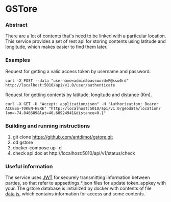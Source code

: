 # GSTore
### Abstract
There are a lot of contents that's need to be linked with a particular location. This service provides a set of rest api for storing contents using latitude and longitude, which makes easier to find them later.

### Examples
Request for getting a valid access token by username and password.

    curl -X POST --data "username=admin&password=P@ssw0rd" http://localhost:5010/api/v1.0/user/authenticate


Request for getting contents by latitude, longitude and distance (Km).

    curl -X GET -H "Accept: application/json" -H "Authorization: Bearer ACCESS-TOKEN-HERE" "http://localhost:5010/api/v1.0/geodata/location?lon=-74.046689&lat=40.68924941&distance=0.1"


### Building and running instructions
1. git clone https://github.com/antdimot/gstore.git
2. cd gstore
3. docker-compose up -d
4. check api doc at http://localhost:5010/api/v1/status/check


### Useful information
The service uses [JWT](https://en.wikipedia.org/wiki/JSON_Web_Token) for securely transmitting information between parties, so that refer to appsettings.*.json files for update token_appkey with your.
The gstore database is initialized by docker with contents of file [data.js](https://raw.githubusercontent.com/antdimot/gstore/master/src/db/data.js), which contains information for access and some contents.
